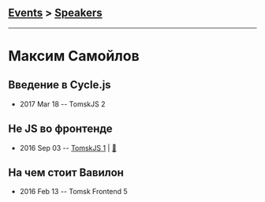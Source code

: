 ## [Events](../README.md) > [Speakers](../speakers.md)
---

# Максим Самойлов

## Введение в Cycle.js
- 2017 Mar 18 -- TomskJS 2    
## Не JS во фронтенде
- 2016 Sep 03 -- [TomskJS 1](https://www.youtube.com/watch?v=055iMp4zhmM)  | [:notebook:](https://www.slideshare.net/Nitive/js-65667405)  
## На чем стоит Вавилон
- 2016 Feb 13 -- Tomsk Frontend 5    
